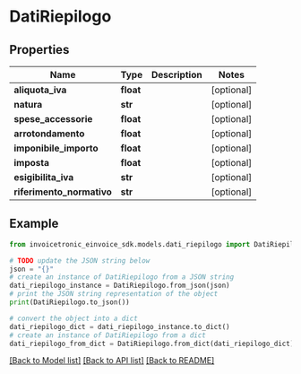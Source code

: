 # DatiRiepilogo


## Properties

Name | Type | Description | Notes
------------ | ------------- | ------------- | -------------
**aliquota_iva** | **float** |  | [optional] 
**natura** | **str** |  | [optional] 
**spese_accessorie** | **float** |  | [optional] 
**arrotondamento** | **float** |  | [optional] 
**imponibile_importo** | **float** |  | [optional] 
**imposta** | **float** |  | [optional] 
**esigibilita_iva** | **str** |  | [optional] 
**riferimento_normativo** | **str** |  | [optional] 

## Example

```python
from invoicetronic_einvoice_sdk.models.dati_riepilogo import DatiRiepilogo

# TODO update the JSON string below
json = "{}"
# create an instance of DatiRiepilogo from a JSON string
dati_riepilogo_instance = DatiRiepilogo.from_json(json)
# print the JSON string representation of the object
print(DatiRiepilogo.to_json())

# convert the object into a dict
dati_riepilogo_dict = dati_riepilogo_instance.to_dict()
# create an instance of DatiRiepilogo from a dict
dati_riepilogo_from_dict = DatiRiepilogo.from_dict(dati_riepilogo_dict)
```
[[Back to Model list]](../README.md#documentation-for-models) [[Back to API list]](../README.md#documentation-for-api-endpoints) [[Back to README]](../README.md)


